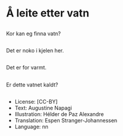 # Å leite etter vatn

##
Kor kan eg finna vatn?

##
Det er noko i kjelen her.

##
Det er for varmt.

##
Er dette vatnet kaldt?

##
* License: [CC-BY]
* Text: Augustine Napagi
* Illustration: Hélder de Paz Alexandre
* Translation: Espen Stranger-Johannessen
* Language: nn
